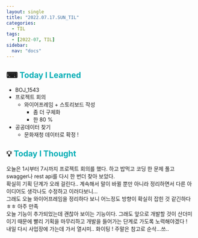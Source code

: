 ```yaml
---
layout: single
title: "2022.07.17.SUN_TIL"
categories:
  - TIL
tags:
  - [2022-07, TIL]
sidebar:
  nav: "docs"
---
```


## ⌨ <a style="color:#00adb5">Today I Learned</a>

- BOJ_1543
- 프로젝트 회의
  - 와이어프레임 + 스토리보드 작성
    - 좀 더 구체화
    - 한 80 %
- 공공데이터 찾기
  - 문화재청 데이터로 확정 !

## 💡 <a style="color:#00adb5">Today I Thought</a>

오늘은 1시부터 7시까지 프로젝트 회의를 했다. 하고 밥먹고 코딩 한 문제 풀고 swagger나 rest api를 다시 한 번더 찾아 보았다.<br>
확실히 기획 단계가 오래 걸린다.. 계속해서 말이 바뀔 뿐만 아니라 정리하면서 다른 아이디어도 생각나도 수정하고 이러다보니...<br>
그래도 오늘 와이어프레임을 정리하다 보니 어느정도 방향이 확실히 잡힌 것 같긴하다 ㅎㅎ 아주 만족 <br>
오늘 기능이 추가되었는데 괜찮아 보이는 기능이다. 그래도 앞으로 개발할 것이 산더미이기 때문에 빨리 기획을 마무리하고 개발을 들어가는 단계로 가도록 노력해야겠다 !<br>
내일 다시 사업장에 가는데 가서 열시미.. 화이팅 ! 주말은 참고로 순삭...쓰..
